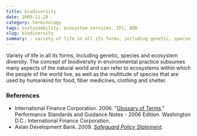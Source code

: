 ```yaml
---
title: biodiversity
date: 2005-11-28
category: terminology
tags: sustainability, ecosystem services, IFC, ADB
slug: biodiversity
summary: : variety of life in all its forms, including genetic, species and ecosystem diversity
---
```


<!--
summary: 
-->

Variety of life in all its forms, including genetic, species and ecosystem diversity. The concept of biodiversity in environmental practice subsumes many aspects of the natural world and can refer to ecosystems within which the people of the world live, as well as the multitude of species that are used by humankind for food, fiber medicines, clothing and shelter. 


<!--
ADB SPS.

Biodiversity. The variability among living organisms from all sources including, inter alia,
terrestrial, marine and other aquatic ecosystems and the ecological complexes of which they
are part; this includes diversity within species, between species and of ecosystems. 
-->

<!--
Annex 5: Glossary (Document B)

biodiversity: The number and variety and variability of organisms within a particular region or habitat, measurable as genetic diversity, species diversity, and ecological diversity.  Ecologically, wide biodiversity is conducive to the development of all species among the living organisms.

-->


### References

* International Finance Corporation. 2006. "[Glossary of Terms](http://www.ifc.org/wps/wcm/connect/9a9464804885598c8364d36a6515bb18/Glossary%2Bof%2BTerms.pdf?MOD=AJPERES&attachment=true&id=1322803900995)." Performance Standards and Guidance Notes - 2006 Edition. Washington D.C.: International Finance Corporation.
* Asian Development Bank. 2009. *[Safeguard Policy Statement](http://www.adb.org/sites/default/files/institutional-document/32056/safeguard-policy-statement-june2009.pdf)*.
